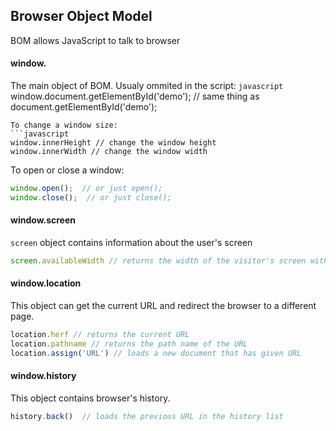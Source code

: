 ## Browser Object Model
BOM allows JavaScript to talk to browser

#### window.
The main object of BOM. Usualy ommited in the script:
```javascript```
window.document.getElementById('demo');
// same thing as
document.getElementById('demo');
```
To change a window size:
```javascript
window.innerHeight // change the window height
window.innerWidth // change the window width
```
To open or close a window:
```javascript
window.open();  // or just open();
window.close();  // or just close();
```

#### window.screen
```screen``` object contains information about the user's screen
```javascript
screen.availableWidth // returns the width of the visitor's screen without interface.
```

#### window.location
This object can get the current URL and redirect the browser to a different page.
```javascript
location.herf // returns the current URL
location.pathname // returns the path name of the URL
location.assign('URL') // loads a new document that has given URL
```

#### window.history
This object contains browser's history.
```javascript
history.back()  // loads the previous URL in the history list
